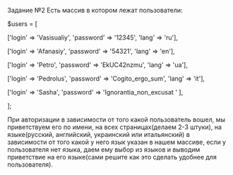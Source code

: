 Задание №2
Есть массив в котором лежат пользователи:

$users = [

['login' => 'Vasisualiy', 'password' => '12345', 'lang' => 'ru'],

['login' => 'Afanasiy', 'password' => '54321', 'lang' => 'en'],

['login' => 'Petro', 'password' => 'EkUC42nzmu', 'lang' => 'ua'],

['login' => 'Pedrolus', 'password' => 'Cogito_ergo_sum', 'lang' => 'it'],

['login' => 'Sasha', 'password' => 'Ignorantia_non_excusat ' ],

];

При авторизации в зависимости от того какой пользователь вошел, мы приветствуем его по имени, на всех страницах(делаем 2-3 штуки), на языке(русский, английский, украинский или итальянский) в зависимости от того какой у него язык указан в нашем массиве, если у пользователя нет языка, даем ему выбор из языков и выводим приветствие на его языке(сами решите как это сделать удобнее для пользователя).
